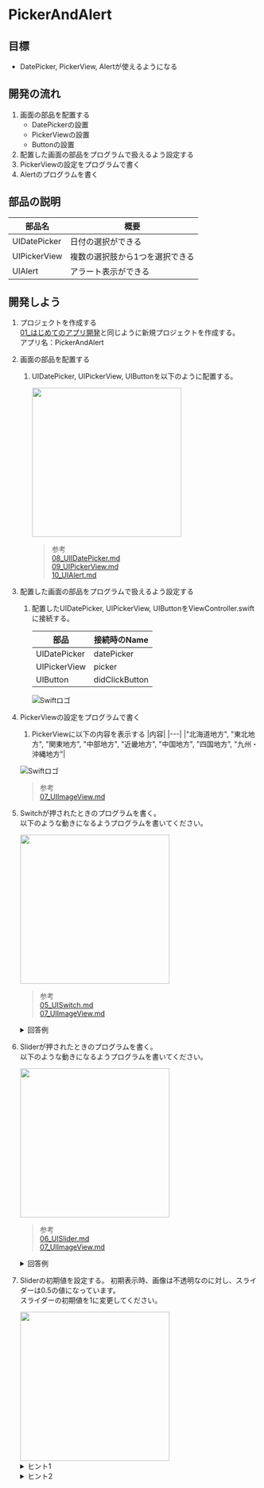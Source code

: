 # PickerAndAlert

## 目標
- DatePicker, PickerView, Alertが使えるようになる

## 開発の流れ

1. 画面の部品を配置する
	- DatePickerの設置
	- PickerViewの設置
	- Buttonの設置
2. 配置した画面の部品をプログラムで扱えるよう設定する
3. PickerViewの設定をプログラムで書く
4. Alertのプログラムを書く

## 部品の説明

|部品名|概要|
|---|---|
| UIDatePicker |日付の選択ができる|
| UIPickerView |複数の選択肢から1つを選択できる|
| UIAlert |アラート表示ができる|

## 開発しよう

1. プロジェクトを作成する  
	[01_はじめてのアプリ開発](./01_はじめてのアプリ開発.md)と同じように新規プロジェクトを作成する。  
	アプリ名：PickerAndAlert
	
2. 画面の部品を配置する
	1. UIDatePicker, UIPickerView, UIButtonを以下のように配置する。

		<img src="./img/PickerAndAlert.png" width="300px">

		> 参考  
		> [08_UIIDatePicker.md](./各パーツ/08_UIIDatePicker.md)  
		> [09_UIPickerView.md](./各パーツ/09_UIPickerView.md)  
		> [10_UIAlert.md](./各パーツ/10_UIAlert.md)  

3. 配置した画面の部品をプログラムで扱えるよう設定する
	1. 配置したUIDatePicker, UIPickerView, UIButtonをViewController.swiftに接続する。

		|部品|接続時のName|
		|---|---|
		|UIDatePicker|datePicker|
		|UIPickerView|picker|
		|UIButton|didClickButton|

		![Swiftロゴ](./img/connect_picker.png)

4. PickerViewの設定をプログラムで書く
	1. PickerViewに以下の内容を表示する
	|内容|
	|---|
	|"北海道地方", "東北地方", "関東地方", "中部地方", "近畿地方", "中国地方", "四国地方", "九州・沖縄地方"|

	![Swiftロゴ](./img/add_picker_content)

	> 参考  
	> [07_UIImageView.md](./各パーツ/07_UIImageView.md)  

5. Switchが押されたときのプログラムを書く。  
	以下のような動きになるようプログラムを書いてください。

	<img src="./img/switch_logic.gif" width="300px">

	> 参考  
	> [05_UISwitch.md](./各パーツ/05_UISwitch.md)  
	> [07_UIImageView.md](./各パーツ/07_UIImageView.md)  


	<details><summary>回答例</summary><div>
	
	```
	@IBAction func didClickSwitch(_ sender: UISwitch) {
	    if sender.isOn {
	        let dogImage = UIImage(named: "dog")
	        imageView.image = dogImage
	    } else {
	        let catImage = UIImage(named: "cat")
	        imageView.image = catImage
	    }
   }
	```
	</div></details>

6. Sliderが押されたときのプログラムを書く。  
  以下のような動きになるようプログラムを書いてください。

	<img src="./img/slider_logic.gif" width="300px">

	> 参考  
	> [06_UISlider.md](./各パーツ/06_UISlider.md)  
	> [07_UIImageView.md](./各パーツ/07_UIImageView.md)  

	<details><summary>回答例</summary><div>
	
	```
	@IBAction func didChangeValue(_ sender: UISlider) {
        imageView.alpha = CGFloat(sender.value)
   }
	```

	> ```CGFloat(sender.value)```について
	> Swiftでは別の型同士は扱えないと習いました。[12_型とは.md](../01_Basic/12_型とは.md)   
	> imageView.alphaの型はCGFloatで、sender.valueの型はFloatです。  
	> ですので、  
	> ```imageView.alpha = sender.value```  
	> このように書くと別の型同士のためエラーが発生してしまいます。  
	> そこで、エラーを回避するために、  
	> ```CGFloat(sender.value)```  
	> というように書き、sender.valueの値を使って、新しくCGFloatのデータを作るという処理を書いています。

	</div></details>

7. Sliderの初期値を設定する。
  初期表示時、画像は不透明なのに対し、スライダーは0.5の値になっています。  
	スライダーの初期値を1に変更してください。

	<img src="./img/set_slider_default.png" width="300px">

	<details><summary>ヒント1</summary><div>
	Sliderの値はvalueプロパティです。  
	プロパティを操作したい場合はOutletでつなぐ必要があります。
	</div></details>

	<details><summary>ヒント2</summary><div>
	ViewControllerにあるviewDidLoadメソッドは画面が表示される前に実行されます。
	</div></details>